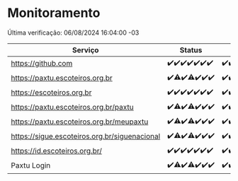 # Monitoramento

Última verificação: 06/08/2024 16:04:00 -03

|Serviço|Status|Últimas 24h|
|---|---|---|
|https://github.com|<span title="2024-07-30: OK=24">✔️</span><span title="2024-07-31: OK=24">✔️</span><span title="2024-08-01: OK=23">✔️</span><span title="2024-08-02: OK=24">✔️</span><span title="2024-08-03: OK=24">✔️</span><span title="2024-08-04: OK=23">✔️</span><span title="2024-08-05: OK=19">✔️</span>|<span title="05/08/2024 16:07:00 -03 : 200">✔️</span><span title="05/08/2024 17:07:00 -03 : 200">✔️</span><span title="05/08/2024 18:08:00 -03 : 200">✔️</span><span title="05/08/2024 19:06:00 -03 : 200">✔️</span><span title="05/08/2024 20:08:00 -03 : 200">✔️</span><span title="05/08/2024 21:35:00 -03 : 200">✔️</span><span title="05/08/2024 22:58:00 -03 : 200">✔️</span><span title="05/08/2024 23:32:00 -03 : 200">✔️</span><span title="06/08/2024 00:08:00 -03 : 200">✔️</span><span title="06/08/2024 01:10:00 -03 : 200">✔️</span><span title="06/08/2024 02:07:00 -03 : 200">✔️</span><span title="06/08/2024 03:11:00 -03 : 200">✔️</span><span title="06/08/2024 04:07:00 -03 : 200">✔️</span><span title="06/08/2024 05:09:00 -03 : 200">✔️</span><span title="06/08/2024 06:07:00 -03 : 200">✔️</span><span title="06/08/2024 07:08:00 -03 : 200">✔️</span><span title="06/08/2024 08:06:00 -03 : 200">✔️</span><span title="06/08/2024 09:13:00 -03 : 200">✔️</span><span title="06/08/2024 10:11:00 -03 : 200">✔️</span><span title="06/08/2024 11:07:00 -03 : 200">✔️</span><span title="06/08/2024 12:08:00 -03 : 200">✔️</span><span title="06/08/2024 13:08:00 -03 : 200">✔️</span><span title="06/08/2024 14:07:00 -03 : 200">✔️</span><span title="06/08/2024 15:11:00 -03 : 200">✔️</span><span title="06/08/2024 16:04:00 -03 : 200">✔️</span>|
|https://paxtu.escoteiros.org.br|<span title="2024-07-30: OK=24">✔️</span><span title="2024-07-31: OK=23, Falhas=1">⚠️</span><span title="2024-08-01: OK=23">✔️</span><span title="2024-08-02: OK=22, Falhas=2">⚠️</span><span title="2024-08-03: OK=24">✔️</span><span title="2024-08-04: OK=23">✔️</span><span title="2024-08-05: OK=19">✔️</span>|<span title="05/08/2024 16:07:00 -03 : 200">✔️</span><span title="05/08/2024 17:07:00 -03 : 200">✔️</span><span title="05/08/2024 18:08:00 -03 : 200">✔️</span><span title="05/08/2024 19:06:00 -03 : 200">✔️</span><span title="05/08/2024 20:08:00 -03 : 200">✔️</span><span title="05/08/2024 21:35:00 -03 : 200">✔️</span><span title="05/08/2024 22:58:00 -03 : 200">✔️</span><span title="05/08/2024 23:32:00 -03 : 200">✔️</span><span title="06/08/2024 00:08:00 -03 : 200">✔️</span><span title="06/08/2024 01:10:00 -03 : 200">✔️</span><span title="06/08/2024 02:07:00 -03 : 200">✔️</span><span title="06/08/2024 03:11:00 -03 : 200">✔️</span><span title="06/08/2024 04:07:00 -03 : 200">✔️</span><span title="06/08/2024 05:09:00 -03 : 200">✔️</span><span title="06/08/2024 06:07:00 -03 : 200">✔️</span><span title="06/08/2024 07:08:00 -03 : 200">✔️</span><span title="06/08/2024 08:06:00 -03 : 200">✔️</span><span title="06/08/2024 09:13:00 -03 : 200">✔️</span><span title="06/08/2024 10:11:00 -03 : 200">✔️</span><span title="06/08/2024 11:07:00 -03 : 200">✔️</span><span title="06/08/2024 12:08:00 -03 : 200">✔️</span><span title="06/08/2024 13:08:00 -03 : 200">✔️</span><span title="06/08/2024 14:07:00 -03 : 200">✔️</span><span title="06/08/2024 15:11:00 -03 : 200">✔️</span><span title="06/08/2024 16:04:00 -03 : 200">✔️</span>|
|https://escoteiros.org.br|<span title="2024-07-30: OK=24">✔️</span><span title="2024-07-31: OK=24">✔️</span><span title="2024-08-01: OK=23">✔️</span><span title="2024-08-02: OK=24">✔️</span><span title="2024-08-03: OK=24">✔️</span><span title="2024-08-04: OK=23">✔️</span><span title="2024-08-05: OK=19">✔️</span>|<span title="05/08/2024 16:07:00 -03 : 200">✔️</span><span title="05/08/2024 17:07:00 -03 : 200">✔️</span><span title="05/08/2024 18:08:00 -03 : 200">✔️</span><span title="05/08/2024 19:06:00 -03 : 200">✔️</span><span title="05/08/2024 20:08:00 -03 : 200">✔️</span><span title="05/08/2024 21:35:00 -03 : 200">✔️</span><span title="05/08/2024 22:58:00 -03 : 200">✔️</span><span title="05/08/2024 23:32:00 -03 : 0">❌</span><span title="06/08/2024 00:08:00 -03 : 200">✔️</span><span title="06/08/2024 01:10:00 -03 : 200">✔️</span><span title="06/08/2024 02:07:00 -03 : 200">✔️</span><span title="06/08/2024 03:11:00 -03 : 200">✔️</span><span title="06/08/2024 04:07:00 -03 : 200">✔️</span><span title="06/08/2024 05:09:00 -03 : 200">✔️</span><span title="06/08/2024 06:07:00 -03 : 200">✔️</span><span title="06/08/2024 07:08:00 -03 : 200">✔️</span><span title="06/08/2024 08:06:00 -03 : 200">✔️</span><span title="06/08/2024 09:13:00 -03 : 200">✔️</span><span title="06/08/2024 10:11:00 -03 : 200">✔️</span><span title="06/08/2024 11:07:00 -03 : 200">✔️</span><span title="06/08/2024 12:08:00 -03 : 200">✔️</span><span title="06/08/2024 13:08:00 -03 : 200">✔️</span><span title="06/08/2024 14:07:00 -03 : 200">✔️</span><span title="06/08/2024 15:11:00 -03 : 200">✔️</span><span title="06/08/2024 16:04:00 -03 : 200">✔️</span>|
|https://paxtu.escoteiros.org.br/paxtu|<span title="2024-07-30: OK=24">✔️</span><span title="2024-07-31: OK=23, Falhas=1">⚠️</span><span title="2024-08-01: OK=23">✔️</span><span title="2024-08-02: OK=22, Falhas=2">⚠️</span><span title="2024-08-03: OK=24">✔️</span><span title="2024-08-04: OK=23">✔️</span><span title="2024-08-05: OK=19">✔️</span>|<span title="05/08/2024 16:07:00 -03 : 200">✔️</span><span title="05/08/2024 17:07:00 -03 : 200">✔️</span><span title="05/08/2024 18:08:00 -03 : 200">✔️</span><span title="05/08/2024 19:06:00 -03 : 200">✔️</span><span title="05/08/2024 20:08:00 -03 : 200">✔️</span><span title="05/08/2024 21:35:00 -03 : 200">✔️</span><span title="05/08/2024 22:58:00 -03 : 200">✔️</span><span title="05/08/2024 23:32:00 -03 : 200">✔️</span><span title="06/08/2024 00:08:00 -03 : 200">✔️</span><span title="06/08/2024 01:10:00 -03 : 200">✔️</span><span title="06/08/2024 02:07:00 -03 : 200">✔️</span><span title="06/08/2024 03:11:00 -03 : 200">✔️</span><span title="06/08/2024 04:07:00 -03 : 200">✔️</span><span title="06/08/2024 05:09:00 -03 : 200">✔️</span><span title="06/08/2024 06:07:00 -03 : 200">✔️</span><span title="06/08/2024 07:08:00 -03 : 200">✔️</span><span title="06/08/2024 08:06:00 -03 : 200">✔️</span><span title="06/08/2024 09:13:00 -03 : 200">✔️</span><span title="06/08/2024 10:11:00 -03 : 200">✔️</span><span title="06/08/2024 11:07:00 -03 : 200">✔️</span><span title="06/08/2024 12:08:00 -03 : 200">✔️</span><span title="06/08/2024 13:08:00 -03 : 200">✔️</span><span title="06/08/2024 14:07:00 -03 : 200">✔️</span><span title="06/08/2024 15:11:00 -03 : 200">✔️</span><span title="06/08/2024 16:04:00 -03 : 200">✔️</span>|
|https://paxtu.escoteiros.org.br/meupaxtu|<span title="2024-07-30: OK=24">✔️</span><span title="2024-07-31: OK=23, Falhas=1">⚠️</span><span title="2024-08-01: OK=23">✔️</span><span title="2024-08-02: OK=22, Falhas=2">⚠️</span><span title="2024-08-03: OK=24">✔️</span><span title="2024-08-04: OK=23">✔️</span><span title="2024-08-05: OK=19">✔️</span>|<span title="05/08/2024 16:07:00 -03 : 200">✔️</span><span title="05/08/2024 17:07:00 -03 : 200">✔️</span><span title="05/08/2024 18:08:00 -03 : 200">✔️</span><span title="05/08/2024 19:06:00 -03 : 200">✔️</span><span title="05/08/2024 20:08:00 -03 : 200">✔️</span><span title="05/08/2024 21:35:00 -03 : 200">✔️</span><span title="05/08/2024 22:58:00 -03 : 200">✔️</span><span title="05/08/2024 23:32:00 -03 : 200">✔️</span><span title="06/08/2024 00:08:00 -03 : 200">✔️</span><span title="06/08/2024 01:10:00 -03 : 200">✔️</span><span title="06/08/2024 02:07:00 -03 : 200">✔️</span><span title="06/08/2024 03:11:00 -03 : 200">✔️</span><span title="06/08/2024 04:07:00 -03 : 200">✔️</span><span title="06/08/2024 05:09:00 -03 : 200">✔️</span><span title="06/08/2024 06:07:00 -03 : 200">✔️</span><span title="06/08/2024 07:08:00 -03 : 200">✔️</span><span title="06/08/2024 08:06:00 -03 : 200">✔️</span><span title="06/08/2024 09:13:00 -03 : 200">✔️</span><span title="06/08/2024 10:11:00 -03 : 200">✔️</span><span title="06/08/2024 11:07:00 -03 : 200">✔️</span><span title="06/08/2024 12:08:00 -03 : 200">✔️</span><span title="06/08/2024 13:08:00 -03 : 200">✔️</span><span title="06/08/2024 14:07:00 -03 : 200">✔️</span><span title="06/08/2024 15:11:00 -03 : 200">✔️</span><span title="06/08/2024 16:04:00 -03 : 200">✔️</span>|
|https://sigue.escoteiros.org.br/siguenacional|<span title="2024-07-30: OK=24">✔️</span><span title="2024-07-31: OK=23, Falhas=1">⚠️</span><span title="2024-08-01: OK=23">✔️</span><span title="2024-08-02: OK=22, Falhas=2">⚠️</span><span title="2024-08-03: OK=24">✔️</span><span title="2024-08-04: OK=23">✔️</span><span title="2024-08-05: OK=19">✔️</span>|<span title="05/08/2024 16:07:00 -03 : 200">✔️</span><span title="05/08/2024 17:07:00 -03 : 200">✔️</span><span title="05/08/2024 18:08:00 -03 : 200">✔️</span><span title="05/08/2024 19:06:00 -03 : 200">✔️</span><span title="05/08/2024 20:08:00 -03 : 200">✔️</span><span title="05/08/2024 21:35:00 -03 : 200">✔️</span><span title="05/08/2024 22:58:00 -03 : 200">✔️</span><span title="05/08/2024 23:32:00 -03 : 200">✔️</span><span title="06/08/2024 00:08:00 -03 : 200">✔️</span><span title="06/08/2024 01:10:00 -03 : 200">✔️</span><span title="06/08/2024 02:07:00 -03 : 200">✔️</span><span title="06/08/2024 03:11:00 -03 : 200">✔️</span><span title="06/08/2024 04:07:00 -03 : 200">✔️</span><span title="06/08/2024 05:09:00 -03 : 200">✔️</span><span title="06/08/2024 06:07:00 -03 : 200">✔️</span><span title="06/08/2024 07:08:00 -03 : 200">✔️</span><span title="06/08/2024 08:06:00 -03 : 200">✔️</span><span title="06/08/2024 09:13:00 -03 : 200">✔️</span><span title="06/08/2024 10:11:00 -03 : 200">✔️</span><span title="06/08/2024 11:07:00 -03 : 200">✔️</span><span title="06/08/2024 12:08:00 -03 : 200">✔️</span><span title="06/08/2024 13:08:00 -03 : 200">✔️</span><span title="06/08/2024 14:07:00 -03 : 200">✔️</span><span title="06/08/2024 15:11:00 -03 : 200">✔️</span><span title="06/08/2024 16:04:00 -03 : 200">✔️</span>|
|https://id.escoteiros.org.br/|<span title="2024-07-30: OK=24">✔️</span><span title="2024-07-31: OK=24">✔️</span><span title="2024-08-01: OK=23">✔️</span><span title="2024-08-02: OK=24">✔️</span><span title="2024-08-03: OK=24">✔️</span><span title="2024-08-04: OK=23">✔️</span><span title="2024-08-05: OK=19">✔️</span>|<span title="05/08/2024 16:07:00 -03 : 200">✔️</span><span title="05/08/2024 17:07:00 -03 : 200">✔️</span><span title="05/08/2024 18:08:00 -03 : 200">✔️</span><span title="05/08/2024 19:06:00 -03 : 200">✔️</span><span title="05/08/2024 20:08:00 -03 : 200">✔️</span><span title="05/08/2024 21:35:00 -03 : 200">✔️</span><span title="05/08/2024 22:58:00 -03 : 200">✔️</span><span title="05/08/2024 23:32:00 -03 : 200">✔️</span><span title="06/08/2024 00:08:00 -03 : 200">✔️</span><span title="06/08/2024 01:10:00 -03 : 200">✔️</span><span title="06/08/2024 02:07:00 -03 : 200">✔️</span><span title="06/08/2024 03:11:00 -03 : 200">✔️</span><span title="06/08/2024 04:07:00 -03 : 200">✔️</span><span title="06/08/2024 05:09:00 -03 : 200">✔️</span><span title="06/08/2024 06:07:00 -03 : 200">✔️</span><span title="06/08/2024 07:08:00 -03 : 200">✔️</span><span title="06/08/2024 08:06:00 -03 : 200">✔️</span><span title="06/08/2024 09:13:00 -03 : 200">✔️</span><span title="06/08/2024 10:12:00 -03 : 200">✔️</span><span title="06/08/2024 11:07:00 -03 : 200">✔️</span><span title="06/08/2024 12:08:00 -03 : 200">✔️</span><span title="06/08/2024 13:08:00 -03 : 200">✔️</span><span title="06/08/2024 14:07:00 -03 : 200">✔️</span><span title="06/08/2024 15:11:00 -03 : 200">✔️</span><span title="06/08/2024 16:04:00 -03 : 200">✔️</span>|
|Paxtu Login|<span title="2024-07-30: OK=24">✔️</span><span title="2024-07-31: OK=23, Falhas=1">⚠️</span><span title="2024-08-01: OK=23">✔️</span><span title="2024-08-02: OK=23, Falhas=1">⚠️</span><span title="2024-08-03: OK=24">✔️</span><span title="2024-08-04: OK=23">✔️</span><span title="2024-08-05: OK=19">✔️</span>|<span title="05/08/2024 16:07:00 -03 : 200">✔️</span><span title="05/08/2024 17:07:00 -03 : 200">✔️</span><span title="05/08/2024 18:08:00 -03 : 200">✔️</span><span title="05/08/2024 19:06:00 -03 : 200">✔️</span><span title="05/08/2024 20:08:00 -03 : 200">✔️</span><span title="05/08/2024 21:35:00 -03 : 200">✔️</span><span title="05/08/2024 22:58:00 -03 : 200">✔️</span><span title="05/08/2024 23:32:00 -03 : 200">✔️</span><span title="06/08/2024 00:08:00 -03 : 200">✔️</span><span title="06/08/2024 01:10:00 -03 : 200">✔️</span><span title="06/08/2024 02:07:00 -03 : 200">✔️</span><span title="06/08/2024 03:11:00 -03 : 200">✔️</span><span title="06/08/2024 04:07:00 -03 : 200">✔️</span><span title="06/08/2024 05:09:00 -03 : 200">✔️</span><span title="06/08/2024 06:07:00 -03 : 200">✔️</span><span title="06/08/2024 07:08:00 -03 : 200">✔️</span><span title="06/08/2024 08:06:00 -03 : 200">✔️</span><span title="06/08/2024 09:13:00 -03 : 200">✔️</span><span title="06/08/2024 10:12:00 -03 : 200">✔️</span><span title="06/08/2024 11:07:00 -03 : 200">✔️</span><span title="06/08/2024 12:08:00 -03 : 200">✔️</span><span title="06/08/2024 13:08:00 -03 : 200">✔️</span><span title="06/08/2024 14:07:00 -03 : 200">✔️</span><span title="06/08/2024 15:11:00 -03 : 200">✔️</span><span title="06/08/2024 16:04:00 -03 : 200">✔️</span>|
